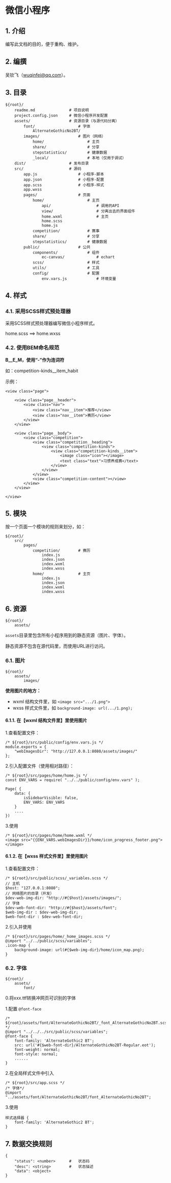  # 微信小程序

## 1. 介绍

编写此文档的目的，便于重构、维护。

## 2. 编撰

吴钦飞（wuqinfei@qq.com）。

## 3. 目录

    ${root}/
        readme.md               # 项目说明
        project.config.json     # 微信小程序开发配置
        assets/                 # 资源目录（与源代码分离）
            font/                   # 字体
                AlternateGothicNo2BT/   
            images/                 # 图片（网络）
                home/                   # 主页
                share/                  # 分享
                stepstatistics/         # 健康数据
                _local/                 # 本地（仅用于调试）
        dist/                   # 发布目录
        src/                    # 源码
            app.js                  # 小程序-脚本
            app.json                # 小程序-配置
            app.scss                # 小程序-样式
            app.wxss
            pages/                  # 页面
                home/                   # 主页
                    api/                    # 调用的API
                    view/                   # 分离出去的界面组件
                    home.wxml               # 主页
                    home.scss               
                    home.js
                competition/            # 赛事
                share/                  # 分享
                stepstatistics/         # 健康数据
            public/                 # 公共
                components/             # 组件
                    ec-canvas/              # echart
                scss/                   # 样式
                utils/                  # 工具
                config/                 # 配置
                    env.vars.js             # 环境变量


## 4. 样式

### 4.1. 采用SCSS样式预处理器

采用SCSS样式预处理器编写微信小程序样式。

home.scss ==> home.wxss

### 4.2. 使用BEM命名规范

**B__E_M，使用“-”作为连词符**

如：competition-kinds__item_habit


示例：

    <view class="page">

        <view class="page__header">
            <view class="nav">
                <view class="nav__item">推荐</view>
                <view class="nav__item">赛历</view>
            </view>
        </view>

        <view class="page__body">
            <view class="competition">
                <view class="competition__heading">
                    <view class="competition-kinds">
                        <view class="competition-kinds__item">
                            <image class="icon"></image>
                            <text class="text">习惯养成赛</text>
                        </view>
                    </view>
                </view>
                <view class="competition-content"></view>
            </view>
        </view>

    </view>

## 5. 模块

按一个页面一个模块的规则来划分，如：

    ${root}/
        src/
            pages/
                competition/        # 赛历
                    index.js
                    index.json
                    index.wxml
                    index.wxss
                home/               # 主页
                    index.js
                    index.json
                    index.wxml
                    index.wxss

## 6. 资源

    ${root}/
        assets/

`assets`目录里包含所有小程序用到的静态资源（图片、字体）。

静态资源不包含在源代码里，而使用URL进行访问。

### 6.1. 图片

    ${root}/
        assets/
            images/

**使用图片的地方：**
 * wxml 结构文件里，如 `<image src=".../1.png">`
 * wxss 样式文件里，如 `background-image: url(.../1.png);`

#### 6.1.1. 在【wxml 结构文件里】里使用图片

1.查看配置文件：

    /* ${root}/src/public/config/env.vars.js */
    module.exports = {
        "webImagesDir": "http://127.0.0.1:8080/assets/images/"
    };

2.引入配置文件（使用相对路径）：

    /* ${root}/src/pages/home/home.js */
    const ENV_VARS = require( "../../public/config/env.vars" );

    Page( {
        data: {
            isSidebarVisible: false,
            ENV_VARS: ENV_VARS
        }
        ....
    })

3.使用

    /* ${root}/src/pages/home/home.wxml */
    <image src="{{ENV_VARS.webImagesDir}}/home/icon_progress_footer.png"></image>

#### 6.1.2. 在【wxss 样式文件里】里使用图片

1.查看配置文件：

    /* ${root}/src/public/scss/_variables.scss */
    // 主机
    $host: "127.0.0.1:8080";
    // 网络图片的目录（开发）
    $dev-web-img-dir: "http://#{$host}/assets/images/";
    // 字体
    $dev-web-font-dir: "http://#{$host}/assets/font";
    $web-img-dir : $dev-web-img-dir;
    $web-font-dir : $dev-web-font-dir;

2.引入并使用

    /* ${root}/src/pages/home/_home_images.scss */
    @import "../../public/scss/variables";
    .icon-map {
        background-image: url(#{$web-img-dir}/home/icon_map.png);
    }

### 6.2. 字体

    ${root}/
        assets/
            font/

0.将xxx.ttf转换冲网页可识别的字体

1.配置 `@font-face`

    /* ${root}/assets/font/AlternateGothicNo2BT/_font_AlternateGothicNo2BT.scss */
    @import "../../../src/public/scss/variables";
    @font-face {
        font-family: 'AlternateGothic2 BT';
        src: url('#{$web-font-dir}/AlternateGothicNo2BT-Regular.eot');
        font-weight: normal;
        font-style: normal;
        ......
    }

2.在全局样式文件中引入

    /* ${root}/src/app.scss */
    /* 字体*/
    @import "../assets/font/AlternateGothicNo2BT/font_AlternateGothicNo2BT";

3.使用

    样式选择器 {
        font-family: 'AlternateGothic2 BT';
    }




## 7. 数据交换规则

    {
        "status": <number>      #   状态码 
        "desc": <string>        #   状态描述
        "data": <object>
    }

